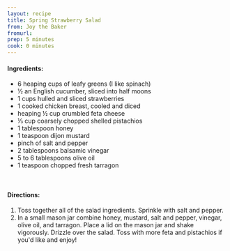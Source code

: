 ```yaml
---
layout: recipe
title: Spring Strawberry Salad
from: Joy the Baker
fromurl: 
prep: 5 minutes
cook: 0 minutes
---
```


#### Ingredients:

        
* 6 heaping cups of leafy greens (I like spinach)
* ½ an English cucumber, sliced into half moons
* 1 cups hulled and sliced strawberries
* 1 cooked chicken breast, cooled and diced
* heaping ½ cup crumbled feta cheese
* ⅓ cup coarsely chopped shelled pistachios
* 1 tablespoon honey
* 1 teaspoon dijon mustard
* pinch of salt and pepper
* 2 tablespoons balsamic vinegar
* 5 to 6 tablespoons olive oil
* 1 teaspoon chopped fresh tarragon

<br>

#### Directions:

1. Toss together all of the salad ingredients. Sprinkle with salt and pepper.
2. In a small mason jar combine honey, mustard, salt and pepper,
vinegar, olive oil, and tarragon. Place a lid on the mason jar and
shake vigorously. Drizzle over the salad. Toss with more feta and
pistachios if you'd like and enjoy!
